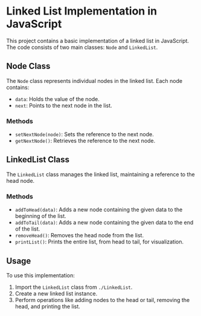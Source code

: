 # Linked List Implementation in JavaScript

This project contains a basic implementation of a linked list in JavaScript. The code consists of two main classes: `Node` and `LinkedList`.

## Node Class

The `Node` class represents individual nodes in the linked list. Each node contains:

- `data`: Holds the value of the node.
- `next`: Points to the next node in the list.

### Methods

- `setNextNode(node)`: Sets the reference to the next node.
- `getNextNode()`: Retrieves the reference to the next node.

## LinkedList Class

The `LinkedList` class manages the linked list, maintaining a reference to the head node.

### Methods

- `addToHead(data)`: Adds a new node containing the given data to the beginning of the list.
- `addToTail(data)`: Adds a new node containing the given data to the end of the list.
- `removeHead()`: Removes the head node from the list.
- `printList()`: Prints the entire list, from head to tail, for visualization.

## Usage

To use this implementation:

1. Import the `LinkedList` class from `./LinkedList`.
2. Create a new linked list instance.
3. Perform operations like adding nodes to the head or tail, removing the head, and printing the list.